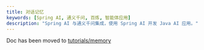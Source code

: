 ```yaml
---
title: 对话记忆
keywords: [Spring AI, 通义千问, 百炼, 智能体应用]
description: "Spring AI 与通义千问集成，使用 Spring AI 开发 Java AI 应用。"
---
```


Doc has been moved to [tutorials/memory](../tutorials/memory)

